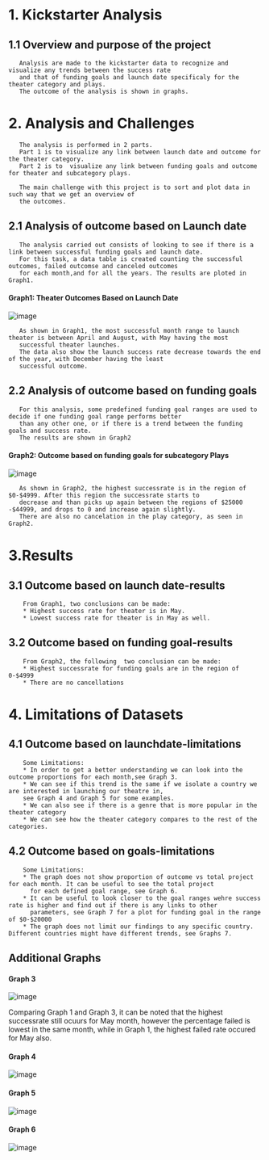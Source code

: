 # 1. Kickstarter Analysis
##   1.1 Overview and purpose of the project
       Analysis are made to the kickstarter data to recognize and visualize any trends between the success rate 
       and that of funding goals and launch date specificaly for the theater category and plays. 
       The outcome of the analysis is shown in graphs.
       
# 2. Analysis and Challenges
       
       The analysis is performed in 2 parts.
       Part 1 is to visualize any link between launch date and outcome for the theater category.
       Part 2 is to  visualize any link between funding goals and outcome for theater and subcategory plays.
      
       The main challenge with this project is to sort and plot data in such way that we get an overview of
       the outcomes.
       
       
##   2.1 Analysis of outcome based on Launch date
       The analysis carried out consists of looking to see if there is a link between successful funding goals and launch date.
       For this task, a data table is created counting the successful outcomes, failed outcomse and canceled outcomes
       for each month,and for all the years. The results are ploted in Graph1.
       
       
 #### Graph1: Theater Outcomes Based on Launch Date      
![image](https://user-images.githubusercontent.com/85843030/123470156-00e03f00-d5c2-11eb-9565-8d022e413679.png)
       
       As shown in Graph1, the most successful month range to launch theater is between April and August, with May having the most 
       successful theater launches.
       The data also show the launch success rate decrease towards the end of the year, with December having the least 
       successful outcome.

##     2.2 Analysis of outcome based on funding goals
       For this analysis, some predefined funding goal ranges are used to decide if one funding goal range performs better
       than any other one, or if there is a trend between the funding goals and success rate. 
       The results are shown in Graph2
       
#### Graph2: Outcome based on funding goals for subcategory Plays
![image](https://user-images.githubusercontent.com/85843030/123492745-60514580-d5e8-11eb-9585-e0c8a30f0413.png)
       
       As shown in Graph2, the highest successrate is in the region of $0-$4999. After this region the successrate starts to 
       decrease and than picks up again between the regions of $25000 -$44999, and drops to 0 and increase again slightly.
       There are also no cancelation in the play category, as seen in Graph2.
       
# 3.Results       
##  3.1 Outcome based on launch date-results
        From Graph1, two conclusions can be made:
        * Highest success rate for theater is in May.
        * Lowest success rate for theater is in May as well.
        
        
##  3.2 Outcome based on funding goal-results
        From Graph2, the following  two conclusion can be made:
        * Highest successrate for funding goals are in the region of 0-$4999
        * There are no cancellations 
      
 # 4. Limitations of Datasets
##   4.1 Outcome based on launchdate-limitations

        Some Limitations:
        * In order to get a better understanding we can look into the outcome proportions for each month,see Graph 3.
        * We can see if this trend is the same if we isolate a country we are interested in launching our theatre in,
        see Graph 4 and Graph 5 for some examples.
        * We can also see if there is a genre that is more popular in the theater category
        * We can see how the theater category compares to the rest of the categories.


 ##   4.2 Outcome based on goals-limitations
       
        Some Limitations:
        * The graph does not show proportion of outcome vs total project for each month. It can be useful to see the total project
          for each defined goal range, see Graph 6.    
        * It can be useful to look closer to the goal ranges wehre success rate is higher and find out if there is any links to other
          parameters, see Graph 7 for a plot for funding goal in the range of $0-$20000
        * The graph does not limit our findings to any specific country. Different countries might have different trends, see Graphs 7.
        
            
 ## Additional Graphs   
       
#### Graph 3       
![image](https://user-images.githubusercontent.com/85843030/123555234-7a0e9c00-d752-11eb-98fa-7effbdd43fba.png)

Comparing Graph 1  and Graph 3, it can be noted that the highest successrate still ocuurs for May month, however the percentage failed is lowest 
in the same month, while in Graph 1, the highest failed rate occured for May also.
       
 
 #### Graph 4
 ![image](https://user-images.githubusercontent.com/85843030/123555524-52b8ce80-d754-11eb-86c6-d6db18ad6828.png)
 
 
 
 #### Graph 5
 ![image](https://user-images.githubusercontent.com/85843030/123555550-711eca00-d754-11eb-8b5d-976082293e08.png)

#### Graph 6       
![image](https://user-images.githubusercontent.com/85843030/123556091-5ac63d80-d757-11eb-8803-30cc6cfd014f.png)




